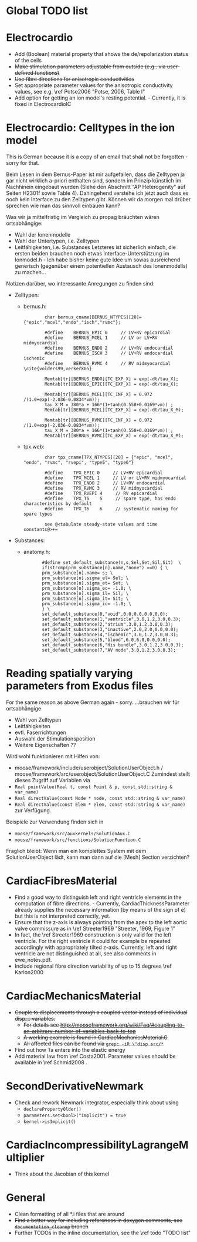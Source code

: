 Global TODO list
================

Electrocardio
=============
* Add (Boolean) material property that shows the de/repolarization status of the cells
* <s>Make stimulation parameters adjustable from outside (e.g.. via user-defined functions)</s>
* <s>Use fibre directions for anisotropic conductivities</s>
* Set appropriate parameter values for the anisotropic conductivity values, see e.g. \ref Potse2006 "Potse, 2006, Table I"
* Add option for getting an ion model's resting potential. - Currently, it is fixed in ElectrocardioIC


Electrocardio: Celltypes in the ion model
=========================================
This is German because it is a copy of an email that shall not be forgotten - sorry for that.

Beim Lesen in dem Bernus-Paper ist mir aufgefallen, dass die Zelltypen ja gar nicht wirklich a-priori enthalten sind, sondern im Prinzip künstlich im Nachhinein eingebaut wurden (Siehe den Abschnitt "AP Heterogenity" auf Seiten H2301f sowie Table 4).
Dahingehend verstehe ich jetzt auch dass es noch kein Interface zu den Zelltypen gibt.
Können wir da morgen mal drüber sprechen wie man das sinnvoll einbauen kann?

Was wir ja mittelfristig im Vergleich zu propag bräuchten wären ortsabhängige:
  * Wahl der Ionenmodelle
  * Wahl der Untertypen, i.e. Zelltypen
  * Leitfähigkeiten, i.e. Substances
Letzteres ist sicherlich einfach, die ersten beiden brauchen noch etwas Interface-Unterstützung im Ionmodel.h - Ich habe bisher keine gute Idee um sowas ausreichend generisch (gegenüber einem potentiellen Austausch des Ionenmodells) zu machen...

Notizen darüber, wo interessante Anregungen zu finden sind:
- Zelltypen:
   * bernus.h: 

                 char bernus_cname[BERNUS_NTYPES][20]= {"epic","mcel","endo","isch","rvmc"};

                 #define    BERNUS_EPIC 0     // LV+RV epicardial
                 #define    BERNUS_MCEL 1     // LV or LV+RV midmyocardial
                 #define    BERNUS_ENDO 2     // LV+RV endocardial
                 #define    BERNUS_ISCH 3     // LV+RV endocardial ischemic
                 #define    BERNUS_RVMC 4     // RV midmyocardial \cite{volders99,verkerk05}

                 Memtab[tr][BERNUS_ENDO][TC_EXP_X] = exp(-dt/tau_X);
                 Memtab[tr][BERNUS_EPIC][TC_EXP_X] = exp(-dt/tau_X);

                 Memtab[tr][BERNUS_MCEL][TC_INF_X] = 0.972 /(1.0+exp(-2.036-0.0834*vm));
                 tau_X_M = 380*a + 166*(1+tanh(0.558+0.0169*vm)) ;
                 Memtab[tr][BERNUS_MCEL][TC_EXP_X] = exp(-dt/tau_X_M);

                 Memtab[tr][BERNUS_RVMC][TC_INF_X] = 0.972 /(1.0+exp(-2.036-0.0834*vm));
                 tau_X_M = 380*a + 166*(1+tanh(0.558+0.0169*vm)) ;
                 Memtab[tr][BERNUS_RVMC][TC_EXP_X] = exp(-dt/tau_X_M);

   * tpx.web: 

                 char tpx_cname[TPX_NTYPES][20] = {"epic", "mcel", "endo", "rvmc", "rvepi", "type5", "type6"}

                 #define    TPX_EPIC 0     // LV+RV epicardial
                 #define    TPX_MCEL 1     // LV or LV+RV midmyocardial
                 #define    TPX_ENDO 2     // LV+RV endocardial
                 #define    TPX_RVMC 3     // RV midmyocardial
                 #define    TPX_RVEPI 4     // RV epicardial
                 #define    TPX_T5    5     // spare type, has endo characteristics by default
                 #define    TPX_T6    6     // systematic naming for spare types

                 see @<tabulate steady-state values and time constants@>+=

- Substances:
    * anatomy.h: 

                 #define set_default_substance(n,s,Sel,Set,Sil,Sit)  \
                 if(strcmp(prm_substance[n].name,"none") ==0) { \
                 prm_substance[n].name= s; \
                 prm_substance[n].sigma_el= Sel; \
                 prm_substance[n].sigma_et= Set; \
                 prm_substance[n].sigma_ec= -1.0; \
                 prm_substance[n].sigma_il= Sil; \
                 prm_substance[n].sigma_it= Sit; \
                 prm_substance[n].sigma_ic= -1.0; \
                 } \
                 set_default_substance(0,"void",0.0,0.0,0.0,0.0);
                 set_default_substance(1,"ventricle",3.0,1.2,3.0,0.3);
                 set_default_substance(2,"atrium",3.0,1.2,3.0,0.3);
                 set_default_substance(3,"inactive",2.0,2.0,0.0,0.0);
                 set_default_substance(4,"ischemic",3.0,1.2,3.0,0.3);
                 set_default_substance(5,"blood",6.0,6.0,0.0,0.0);
                 set_default_substance(6,"His bundle",3.0,1.2,3.0,0.3);
                 set_default_substance(7,"AV node",3.0,1.2,3.0,0.3); 

Reading spatially varying parameters from Exodus files
======================================================
For the same reason as above German again - sorry.
...brauchen wir für ortsabhängige
 * Wahl von Zelltypen
 * Leitfähigkeiten
 * evtl. Faserrichtungen
 * Auswahl der Stimulationsposition
 * Weitere Eigenschaften ??

Wird wohl funktionieren mit Hilfen von:
 * moose/framework/include/userobject/SolutionUserObject.h / moose/framework/src/userobject/SolutionUserObject.C
Zumindest stellt dieses Zugriff auf Variablen via
 * `Real pointValue(Real t, const Point & p, const std::string & var_name)`
 * `Real directValue(const Node * node, const std::string & var_name)`
 * `Real directValue(const Elem * elem, const std::string & var_name)`
zur Verfügung.

Beispiele zur Verwendung finden sich in
 * `moose/framework/src/auxkernels/SolutionAux.C`
 * `moose/framework/src/functions/SolutionFunction.C`

Fraglich bleibt: Wenn man ein komplettes System mit dem SolutionUserObject lädt, kann man dann auf die [Mesh] Section verzichten?


CardiacFibresMaterial
=====================
* Find a good way to distinguish left and right ventricle elements in the computation of fibre directions. - Currently, CardiacThicknessParameter already supplies the necessary information (by means of the sign of e) but this is not interpreted correctly, yet.
* Ensure that the z-axis is always pointing from the apex to the left aortic valve commissure as in \ref Streeter1969 "Streeter, 1969, Figure 1"
* In fact, the \ref Streeter1969 construction is only valid for the left ventricle. For the right ventricle it could for example be repeated accordingly with appropriately tilted z-axis. Currently, left and right ventricle are not distinguished at all, see also comments in ewe_notes.pdf.
* Include regional fibre direction variability of up to 15 degrees \ref Karlon2000

CardiacMechanicsMaterial
========================
* <s>Couple to displacements through a coupled vector instead of individual disp_.. variables.</s>
    * <s>For details see http://mooseframework.org/wiki/Faq/#coupling-to-an-arbitrary-number-of-variables-back-to-top</s>
	* <s>A working example is found in CardiacMechanicsMaterial.C</s>
	* <s>All affected files can be found via `grepc -iR \"disp src/*`</s>
* Find out how Ta enters into the elastic energy
* Add material law from \ref Costa2001. Parameter values should be available in \ref Schmid2008 .

SecondDerivativeNewmark
=======================
* Check and rework Newmark integrator, especially think about using 
   * `declarePropertyOlder()`
   * `parameters.set<bool>("implicit") = true`
   * `kernel->isImplicit()`

CardiacIncompressibilityLagrangeMultiplier
==========================================
* Think about the Jacobian of this kernel

General
=======
* Clean formatting of all *.i files that are around
* <s>Find a better way for including references in doxygen comments, see `documentation_cleanup` branch</s>
* Further TODOs in the inline documentation, see the \ref todo "TODO list"
